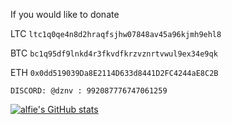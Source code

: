 If you would like to donate

LTC ```ltc1q0qe4n8d2hraqfsjhw07848av45a96kjmh9ehl8```

BTC ```bc1q95df9lnkd4r3fkvdfkrzvznrtvwul9ex34e9qk```

ETH ```0x0dd519039Da8E2114D633d8441D2FC4244aE8C2B```


`DISCORD: @dznv : 992087776747061259`


[![alfie's GitHub stats](https://github-readme-stats.vercel.app/api?username=hialfie)](https://github.com/anuraghazra/github-readme-stats)

